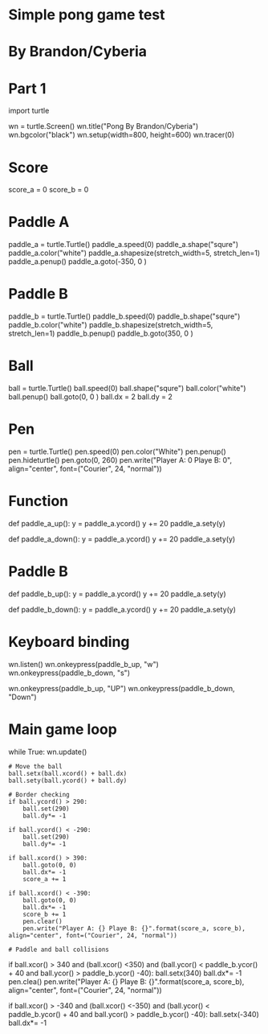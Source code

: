 # Simple pong game test
# By Brandon/Cyberia
# Part 1

import turtle

wn = turtle.Screen()
wn.title("Pong By Brandon/Cyberia")
wn.bgcolor("black")
wn.setup(width=800, height=600)
wn.tracer(0)

# Score
score_a = 0
score_b = 0


# Paddle A
paddle_a = turtle.Turtle()
paddle_a.speed(0)
paddle_a.shape("squre")
paddle_a.color("white")
paddle_a.shapesize(stretch_width=5, stretch_len=1)
paddle_a.penup()
paddle_a.goto(-350, 0 )

# Paddle B
paddle_b = turtle.Turtle()
paddle_b.speed(0)
paddle_b.shape("squre")
paddle_b.color("white")
paddle_b.shapesize(stretch_width=5, stretch_len=1)
paddle_b.penup()
paddle_b.goto(350, 0 )

# Ball
ball = turtle.Turtle()
ball.speed(0)
ball.shape("squre")
ball.color("white")
ball.penup()
ball.goto(0, 0 )
ball.dx = 2
ball.dy = 2

# Pen
pen = turtle.Turtle()
pen.speed(0)
pen.color("White")
pen.penup()
pen.hideturtle()
pen.goto(0, 260)
pen.write("Player A: 0 Playe B: 0", align="center", font=("Courier", 24, "normal"))

# Function
def paddle_a_up():
    y = paddle_a.ycord()
    y += 20
    paddle_a.sety(y)

def paddle_a_down():
    y = paddle_a.ycord()
    y += 20
    paddle_a.sety(y)

# Paddle B
def paddle_b_up():
    y = paddle_a.ycord()
    y += 20
    paddle_a.sety(y)

def paddle_b_down():
    y = paddle_a.ycord()
    y += 20
    paddle_a.sety(y)

# Keyboard binding
wn.listen()
wn.onkeypress(paddle_b_up, "w")
wn.onkeypress(paddle_b_down, "s")

wn.onkeypress(paddle_b_up, "UP")
wn.onkeypress(paddle_b_down, "Down")

# Main game loop
while True:
    wn.update()

    # Move the ball
    ball.setx(ball.xcord() + ball.dx)
    ball.sety(ball.ycord() + ball.dy)

    # Border checking
    if ball.ycord() > 290:
        ball.set(290)
        ball.dy*= -1

    if ball.ycord() < -290:
        ball.set(290)
        ball.dy*= -1

    if ball.xcord() > 390:
        ball.goto(0, 0)
        ball.dx*= -1
        score_a += 1

    if ball.xcord() < -390:
        ball.goto(0, 0)
        ball.dx*= -1
        score_b += 1
        pen.clear()
        pen.write("Player A: {} Playe B: {}".format(score_a, score_b), align="center", font=("Courier", 24, "normal"))

    # Paddle and ball collisions
if ball.xcor() > 340 and (ball.xcor() <350) and (ball.ycor() < paddle_b.ycor() + 40 and ball.ycor() > paddle_b.ycor() -40):
    ball.setx(340)
    ball.dx*= -1
    pen.clea()
    pen.write("Player A: {} Playe B: {}".format(score_a, score_b), align="center", font=("Courier", 24, "normal"))

if ball.xcor() > -340 and (ball.xcor() <-350) and (ball.ycor() < paddle_b.ycor() + 40 and ball.ycor() > paddle_b.ycor() -40):
    ball.setx(-340)
    ball.dx*= -1
